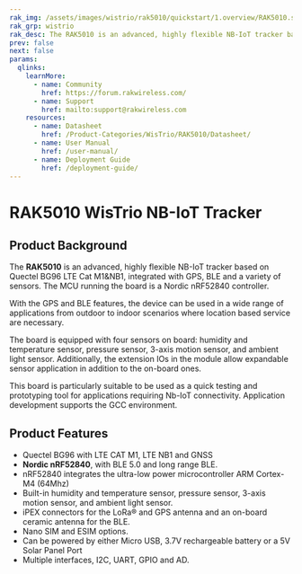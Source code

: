 ```yaml
--- 
rak_img: /assets/images/wistrio/rak5010/quickstart/1.overview/RAK5010.svg
rak_grp: wistrio
rak_desc: The RAK5010 is an advanced, highly flexible NB-IoT tracker based on Quectel BG96 LTE Cat M1&NB1, integrated with GPS, BLE and a variety of sensors. The MCU running the board is a Nordic nRF52840 controller.
prev: false
next: false
params:
  qlinks:
    learnMore:
      - name: Community
        href: https://forum.rakwireless.com/
      - name: Support
        href: mailto:support@rakwireless.com
    resources:
      - name: Datasheet
        href: /Product-Categories/WisTrio/RAK5010/Datasheet/
      - name: User Manual
        href: /user-manual/
      - name: Deployment Guide
        href: /deployment-guide/
---
```


# RAK5010 WisTrio NB-IoT Tracker

<rk-img
  src="/assets/images/wistrio/rak5010/quickstart/1.overview/sezihji5wsoxeb4ikcfk.jpg"
  width="50%"
  figure-number="1"
  caption="RAK5010 WisTrio NB-IoT Tracker Product View"
/>

## Product Background

The **RAK5010** is an advanced, highly flexible NB-IoT tracker based on Quectel BG96 LTE Cat M1&NB1, integrated with GPS, BLE and a variety of sensors. The MCU running the board is a Nordic nRF52840 controller.

With the GPS and BLE features, the device can be used in a wide range of applications from outdoor to indoor scenarios where location based service are necessary.

The board is equipped with four sensors on board: humidity and temperature sensor, pressure sensor, 3-axis motion sensor, and ambient light sensor. Additionally, the extension IOs in the module allow expandable sensor application in addition to the on-board ones.

This board is particularly suitable to be used as a quick testing and prototyping tool for applications requiring Nb-IoT connectivity. Application development supports the GCC environment.

<rk-btn
  src="/Product-Categories/WisTrio/RAK5010/Quickstart/"
  label="Get Started with RAK5010 WisTrio NB-IoT Tracker"
/>

<rk-quick-links :params="$frontmatter.params.qlinks" />

## Product Features

- Quectel BG96 with LTE CAT M1, LTE NB1 and GNSS
- **Nordic nRF52840**, with BLE 5.0 and long range BLE.
- nRF52840 integrates the ultra-low power microcontroller ARM Cortex-M4 (64Mhz)
- Built-in humidity and temperature sensor, pressure sensor, 3-axis motion sensor, and ambient light sensor.
- iPEX connectors for the LoRa® and GPS antenna and an on-board ceramic antenna for the BLE.
- Nano SIM and ESIM options.
- Can be powered by either Micro USB, 3.7V rechargeable battery or a 5V Solar Panel Port
- Multiple interfaces, I2C, UART, GPIO and AD.

<rk-btn
  src="https://store.rakwireless.com/products/rak5010-nb-iot-tracker"
  label="Buy a RAK5010 WisTrio NB-IoT Tracker "
  _blank
/>
